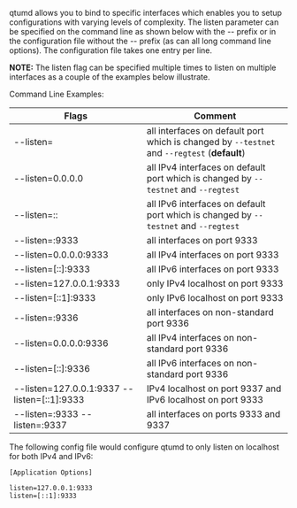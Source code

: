 qtumd allows you to bind to specific interfaces which enables you to setup
configurations with varying levels of complexity.  The listen parameter can be
specified on the command line as shown below with the -- prefix or in the
configuration file without the -- prefix (as can all long command line options).
The configuration file takes one entry per line.

**NOTE:** The listen flag can be specified multiple times to listen on multiple
interfaces as a couple of the examples below illustrate.

Command Line Examples:

|Flags|Comment|
|----------|------------|
|--listen=|all interfaces on default port which is changed by `--testnet` and `--regtest` (**default**)|
|--listen=0.0.0.0|all IPv4 interfaces on default port which is changed by `--testnet` and `--regtest`|
|--listen=::|all IPv6 interfaces on default port which is changed by `--testnet` and `--regtest`|
|--listen=:9333|all interfaces on port 9333|
|--listen=0.0.0.0:9333|all IPv4 interfaces on port 9333|
|--listen=[::]:9333|all IPv6 interfaces on port 9333|
|--listen=127.0.0.1:9333|only IPv4 localhost on port 9333|
|--listen=[::1]:9333|only IPv6 localhost on port 9333|
|--listen=:9336|all interfaces on non-standard port 9336|
|--listen=0.0.0.0:9336|all IPv4 interfaces on non-standard port 9336|
|--listen=[::]:9336|all IPv6 interfaces on non-standard port 9336|
|--listen=127.0.0.1:9337 --listen=[::1]:9333|IPv4 localhost on port 9337 and IPv6 localhost on port 9333|
|--listen=:9333 --listen=:9337|all interfaces on ports 9333 and 9337|

The following config file would configure qtumd to only listen on localhost for both IPv4 and IPv6:

```text
[Application Options]

listen=127.0.0.1:9333
listen=[::1]:9333
```
